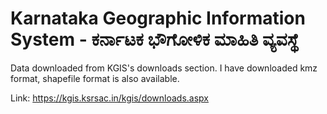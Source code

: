 # Karnataka Geographic Information System - ಕರ್ನಾಟಕ ಭೌಗೋಳಿಕ ಮಾಹಿತಿ ವ್ಯವಸ್ಥೆ 

Data downloaded from KGIS's downloads section. I have downloaded kmz format, shapefile format is also available.

Link: https://kgis.ksrsac.in/kgis/downloads.aspx
